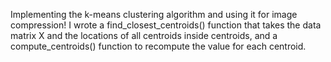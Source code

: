 Implementing the k-means clustering algorithm and using it for image compression! I wrote a find_closest_centroids() function that takes the data matrix X and the locations of all centroids inside centroids, and a compute_centroids() function to recompute the value for each centroid.
